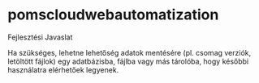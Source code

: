 # pomscloudwebautomatization
Fejlesztési Javaslat

Ha szükséges, lehetne lehetőség adatok mentésére (pl. csomag verziók, letöltött fájlok) egy adatbázisba, fájlba vagy más tárolóba, hogy későbbi használatra elérhetőek legyenek.
